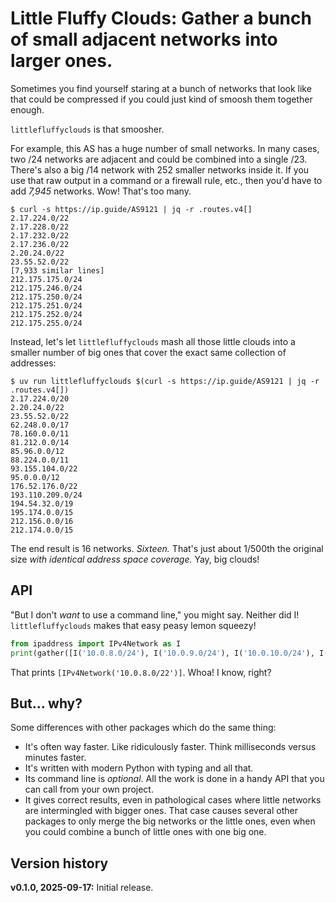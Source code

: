# Little Fluffy Clouds: Gather a bunch of small adjacent networks into larger ones.

Sometimes you find yourself staring at a bunch of networks that look like that could be compressed if you could just kind of smoosh them together enough.

`littlefluffyclouds` is that smoosher.

For example, this AS has a huge number of small networks. In many cases, two /24 networks are adjacent and could be combined into a single /23. There's also a big /14 network with 252 smaller networks inside it. If you use that raw output in a command or a firewall rule, etc., then you'd have to add _7,945_ networks. Wow! That's too many.

```shell
$ curl -s https://ip.guide/AS9121 | jq -r .routes.v4[]
2.17.224.0/22
2.17.228.0/22
2.17.232.0/22
2.17.236.0/22
2.20.24.0/22
23.55.52.0/22
[7,933 similar lines]
212.175.175.0/24
212.175.246.0/24
212.175.250.0/24
212.175.251.0/24
212.175.252.0/24
212.175.255.0/24
```

Instead, let's let `littlefluffyclouds` mash all those little clouds into a smaller number of big ones that cover the exact same collection of addresses:

```shell
$ uv run littlefluffyclouds $(curl -s https://ip.guide/AS9121 | jq -r .routes.v4[])
2.17.224.0/20
2.20.24.0/22
23.55.52.0/22
62.248.0.0/17
78.160.0.0/11
81.212.0.0/14
85.96.0.0/12
88.224.0.0/11
93.155.104.0/22
95.0.0.0/12
176.52.176.0/22
193.110.209.0/24
194.54.32.0/19
195.174.0.0/15
212.156.0.0/16
212.174.0.0/15
```

The end result is 16 networks. _Sixteen._ That's just about 1/500th the original size _with identical address space coverage._ Yay, big clouds!

## API

"But I don't _want_ to use a command line," you might say. Neither did I! `littlefluffyclouds` makes that easy peasy lemon squeezy!

```python
from ipaddress import IPv4Network as I
print(gather([I('10.0.8.0/24'), I('10.0.9.0/24'), I('10.0.10.0/24'), I('10.0.11.0/24')]))
```

That prints `[IPv4Network('10.0.8.0/22')]`. Whoa! I know, right?

## But... why?

Some differences with other packages which do the same thing:

- It's often way faster. Like ridiculously faster. Think milliseconds versus minutes faster.
- It's written with modern Python with typing and all that.
- Its command line is _optional_. All the work is done in a handy API that you can call from your own project.
- It gives correct results, even in pathological cases where little networks are intermingled with bigger ones. That case causes several other packages to only merge the big networks or the little ones, even when you could combine a bunch of little ones with one big one.

## Version history

**v0.1.0, 2025-09-17:** Initial release.
